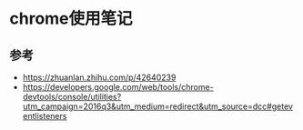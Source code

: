 # chrome使用笔记

## 参考

* <https://zhuanlan.zhihu.com/p/42640239>
* <https://developers.google.com/web/tools/chrome-devtools/console/utilities?utm_campaign=2016q3&utm_medium=redirect&utm_source=dcc#geteventlisteners>